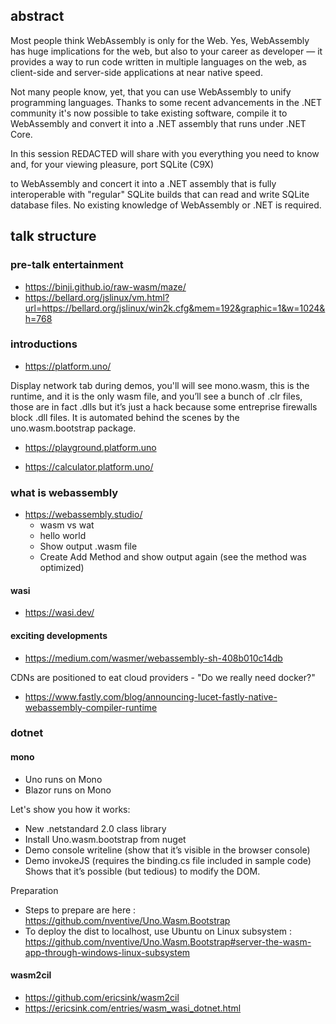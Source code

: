 ## abstract

Most people think WebAssembly is only for the Web. Yes, WebAssembly has huge implications for the web, but also to your career as developer — it provides a way to run code written in multiple languages on the web, as client-side and server-side applications at near native speed. 

Not many people know, yet, that you can use WebAssembly to unify programming languages. Thanks to some recent advancements in the .NET community it's now possible to take existing software, compile it to WebAssembly and convert it into a .NET assembly that runs under .NET Core. 

In this session REDACTED will share with you everything you need to know and, for your viewing pleasure, port SQLite (C9X) 

to WebAssembly and concert it into a .NET assembly that is fully interoperable with "regular" SQLite builds that can read and write SQLite database files. No existing knowledge of WebAssembly or .NET is required.

## talk structure

### pre-talk entertainment

- https://binji.github.io/raw-wasm/maze/
- https://bellard.org/jslinux/vm.html?url=https://bellard.org/jslinux/win2k.cfg&mem=192&graphic=1&w=1024&h=768

### introductions

- https://platform.uno/

Display network tab during demos, you'll will see mono.wasm, this is the runtime, and it is the only wasm file, and you’ll see a bunch of .clr files, those are in fact .dlls but it’s just a hack because some entreprise firewalls block .dll files. It is automated behind the scenes by the uno.wasm.bootstrap package.

- https://playground.platform.uno

 

- https://calculator.platform.uno/

### what is webassembly

- https://webassembly.studio/
    - wasm vs wat
    - hello world
    - Show output .wasm file
    - Create Add Method and show output again (see the method was optimized)

#### wasi

- https://wasi.dev/

#### exciting developments

- https://medium.com/wasmer/webassembly-sh-408b010c14db

CDNs are positioned to eat cloud providers - "Do we really need docker?"

- https://www.fastly.com/blog/announcing-lucet-fastly-native-webassembly-compiler-runtime

### dotnet

#### mono

- Uno runs on Mono
- Blazor runs on Mono

Let's show you how it works:

- New .netstandard 2.0 class library
- Install Uno.wasm.bootstrap from nuget
- Demo console writeline  (show that it’s visible in the browser console)
- Demo invokeJS    (requires the binding.cs file included in sample code)  Shows that it’s possible (but tedious) to modify the DOM.
 
Preparation
- Steps to prepare are here : https://github.com/nventive/Uno.Wasm.Bootstrap
- To deploy the dist to localhost, use Ubuntu on Linux subsystem : https://github.com/nventive/Uno.Wasm.Bootstrap#server-the-wasm-app-through-windows-linux-subsystem

#### wasm2cil

- https://github.com/ericsink/wasm2cil
- https://ericsink.com/entries/wasm_wasi_dotnet.html

### 


